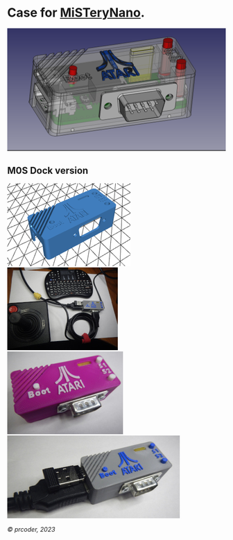 # Case for [MiSTeryNano](https://github.com/harbaum/MiSTeryNano).
![Case_06.png](photos/Case_06.png)

## M0S Dock version
[![MiSTery M0S Dock-Case.stl](photos/MiSTery%20M0S%20Dock-Case.png)](MiSTery%20M0S%20Dock-Case.stl)
![09.JPG](photos/09.JPG)
![12.JPG](photos/12.JPG)
![06.JPG](photos/06.JPG)

*© prcoder, 2023*
